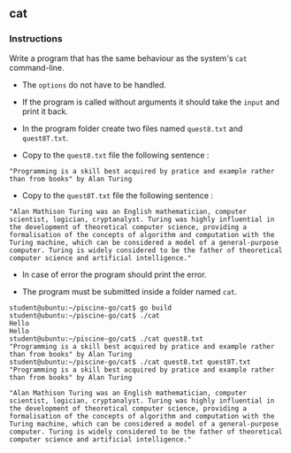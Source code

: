 ## cat

### Instructions

Write a program that has the same behaviour as the system's `cat` command-line.

-   The `options` do not have to be handled.

-   If the program is called without arguments it should take the `input` and print it back.

-   In the program folder create two files named `quest8.txt` and `quest8T.txt`.

-   Copy to the `quest8.txt` file the following sentence :

`"Programming is a skill best acquired by pratice and example rather than from books" by Alan Turing`

-   Copy to the `quest8T.txt` file the following sentence :

`"Alan Mathison Turing was an English mathematician, computer scientist, logician, cryptanalyst. Turing was highly influential in the development of theoretical computer science, providing a formalisation of the concepts of algorithm and computation with the Turing machine, which can be considered a model of a general-purpose computer. Turing is widely considered to be the father of theoretical computer science and artificial intelligence."`

-   In case of error the program should print the error.

-   The program must be submitted inside a folder named `cat`.

```console
student@ubuntu:~/piscine-go/cat$ go build
student@ubuntu:~/piscine-go/cat$ ./cat
Hello
Hello
student@ubuntu:~/piscine-go/cat$ ./cat quest8.txt
"Programming is a skill best acquired by pratice and example rather than from books" by Alan Turing
student@ubuntu:~/piscine-go/cat$ ./cat quest8.txt quest8T.txt
"Programming is a skill best acquired by pratice and example rather than from books" by Alan Turing

"Alan Mathison Turing was an English mathematician, computer scientist, logician, cryptanalyst. Turing was highly influential in the development of theoretical computer science, providing a formalisation of the concepts of algorithm and computation with the Turing machine, which can be considered a model of a general-purpose computer. Turing is widely considered to be the father of theoretical computer science and artificial intelligence."
```
